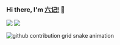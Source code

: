 ### Hi there, I'm [六记!](https://acg-q.github.io) 👋

![](https://github-readme-stats.vercel.app/api?username=ACG-Q&show_icons=true&line_height=21&show_icons=true&theme=vue&hide_border=true)
![](https://github-readme-stats.vercel.app/api/top-langs/?username=ACG-Q&show_icons=true&layout=compact&theme=vue&hide_border=true&hide=html,css)

![github contribution grid snake animation](https://cdn.staticaly.com/gh/ACG-Q/ACG-Q/output/github-contribution-grid-snake.svg)
